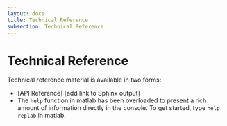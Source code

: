 ```yaml
---
layout: docs
title: Technical Reference
subsection: Technical Reference
---
```


# Technical Reference

Technical reference material is available in two forms:

 - [API Reference] [add link to Sphinx output]
 - The `help` function in matlab has been overloaded to present a rich amount of information directly in the console. To get started, type `help replab` in matlab.
